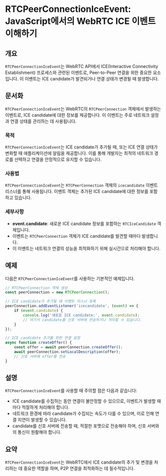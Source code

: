 <!--
Meta Description: # RTCPeerConnectionIceEvent: JavaScript에서의 WebRTC ICE 이벤트 이해하기 ## 개요 `RTCPeerConnectionIceEvent`는 WebRTC API에서 ICE(Interactive Connectivity Establishm...
Meta Keywords: ice, rtcpeerconnectioniceevent, candidate, rtcpeerconnection, 이벤트
-->

# RTCPeerConnectionIceEvent: JavaScript에서의 WebRTC ICE 이벤트 이해하기

## 개요
`RTCPeerConnectionIceEvent`는 WebRTC API에서 ICE(Interactive Connectivity Establishment) 프로세스와 관련된 이벤트로, Peer-to-Peer 연결을 위한 중요한 요소입니다. 이 이벤트는 ICE candidate가 발견되거나 연결 상태가 변경될 때 발생합니다.

## 문서화
`RTCPeerConnectionIceEvent`는 WebRTC의 `RTCPeerConnection` 객체에서 발생하는 이벤트로, ICE candidate에 대한 정보를 제공합니다. 이 이벤트는 주로 네트워크 설정과 연결 상태를 관리하는 데 사용됩니다.

### 목적
`RTCPeerConnectionIceEvent`는 ICE candidate가 추가될 때, 또는 ICE 연결 상태가 변화할 때 애플리케이션에 알림을 제공합니다. 이를 통해 개발자는 최적의 네트워크 경로를 선택하고 연결을 안정적으로 유지할 수 있습니다.

### 사용법
`RTCPeerConnectionIceEvent`는 `RTCPeerConnection` 객체의 `icecandidate` 이벤트 리스너를 통해 사용됩니다. 이벤트 객체는 추가된 ICE candidate에 대한 정보를 포함하고 있습니다.

### 세부사항
- **event.candidate**: 새로운 ICE candidate 정보를 포함하는 `RTCIceCandidate` 객체입니다.
- 이벤트는 `RTCPeerConnection` 객체가 ICE candidate를 발견할 때마다 발생합니다.
- 이 이벤트는 네트워크 연결의 성능을 최적화하기 위해 실시간으로 처리해야 합니다.

## 예제
다음은 `RTCPeerConnectionIceEvent`를 사용하는 기본적인 예제입니다.

```javascript
// RTCPeerConnection 객체 생성
const peerConnection = new RTCPeerConnection();

// ICE candidate가 추가될 때 이벤트 리스너 등록
peerConnection.addEventListener('icecandidate', (event) => {
    if (event.candidate) {
        console.log('새로운 ICE candidate:', event.candidate);
        // 여기서 candidate를 신호 서버에 전송하거나 처리할 수 있습니다.
    }
});

// ICE candidate 추가를 위한 연결 설정
async function createOffer() {
    const offer = await peerConnection.createOffer();
    await peerConnection.setLocalDescription(offer);
    // 신호 서버에 offer를 전송
}
```

## 설명
`RTCPeerConnectionIceEvent`를 사용할 때 주의할 점은 다음과 같습니다:
- ICE candidate를 수집하는 동안 연결이 불안정할 수 있으므로, 이벤트가 발생할 때마다 적절하게 처리해야 합니다.
- 네트워크 환경에 따라 candidate가 수집되는 속도가 다를 수 있으며, 이로 인해 연결 지연이 발생할 수 있습니다.
- candidate를 신호 서버에 전송할 때, 적절한 포맷으로 전송해야 하며, 신호 서버와의 통신이 원활해야 합니다.

## 요약
`RTCPeerConnectionIceEvent`는 WebRTC에서 ICE candidate의 추가 및 변경을 처리하는 데 중요한 역할을 하며, P2P 연결을 최적화하는 데 필수적입니다.